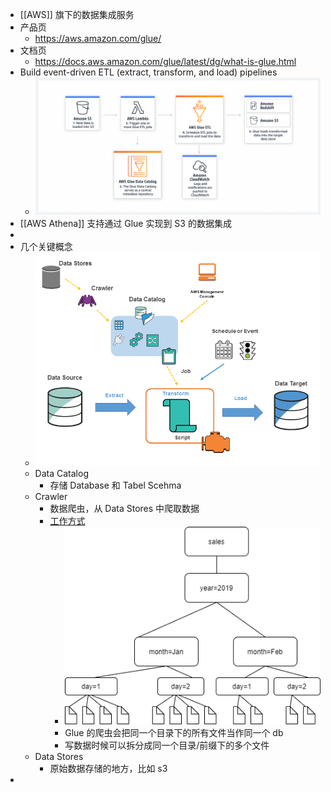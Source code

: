 - [[AWS]] 旗下的数据集成服务
- 产品页
	- https://aws.amazon.com/glue/
- 文档页
	- https://docs.aws.amazon.com/glue/latest/dg/what-is-glue.html
- Build event-driven ETL (extract, transform, and load) pipelines
	- ![image.png](../assets/image_1641371823921_0.png)
- [[AWS Athena]] 支持通过 Glue 实现到 S3 的数据集成
-
- 几个关键概念
	- ![image.png](../assets/image_1641373530347_0.png)
	- Data Catalog
		- 存储 Database 和 Tabel Scehma
	- Crawler
		- 数据爬虫，从 Data Stores 中爬取数据
		- [工作方式](https://docs.aws.amazon.com/glue/latest/dg/crawler-s3-folder-table-partition.html)
			- ![image.png](../assets/image_1641374810083_0.png)
			- Glue 的爬虫会把同一个目录下的所有文件当作同一个 db
			- 写数据时候可以拆分成同一个目录/前缀下的多个文件
	- Data Stores
		- 原始数据存储的地方，比如 s3
-